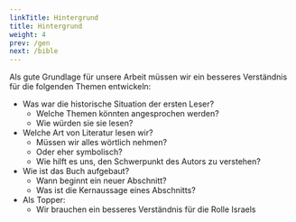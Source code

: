 ```yaml
---
linkTitle: Hintergrund
title: Hintergrund
weight: 4
prev: /gen
next: /bible
---
```


Als gute Grundlage für unsere Arbeit müssen wir ein besseres Verständnis für die folgenden Themen entwickeln:
- Was war die historische Situation der ersten Leser? 
    - Welche Themen könnten angesprochen werden?
    - Wie würden sie sie lesen?
- Welche Art von Literatur lesen wir?
    - Müssen wir alles wörtlich nehmen?
    - Oder eher symbolisch?
    - Wie hilft es uns, den Schwerpunkt des Autors zu verstehen?
- Wie ist das Buch aufgebaut?
    - Wann beginnt ein neuer Abschnitt?
    - Was ist die Kernaussage eines Abschnitts?
- Als Topper:
    - Wir brauchen ein besseres Verständnis für die Rolle Israels
